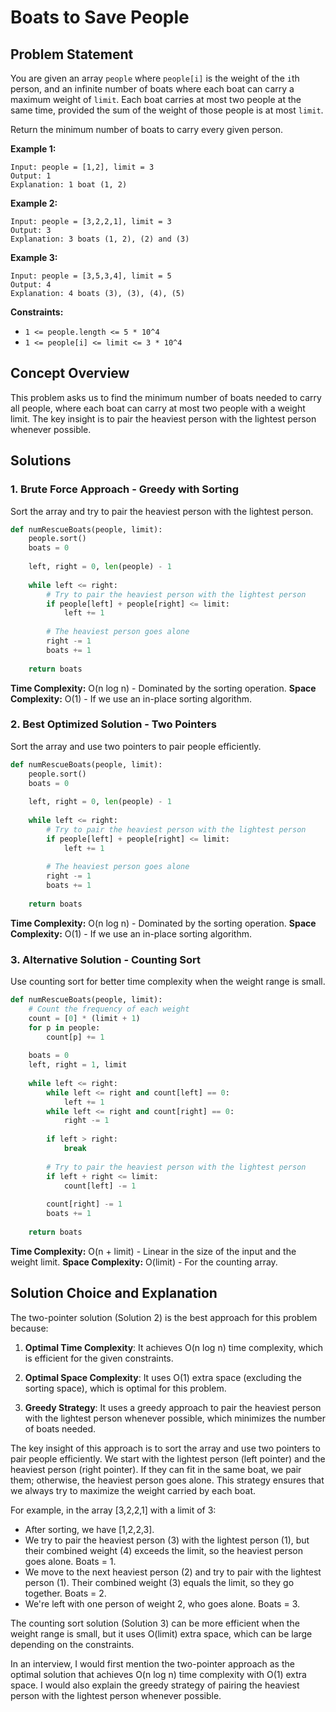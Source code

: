 # Boats to Save People

## Problem Statement

You are given an array `people` where `people[i]` is the weight of the `i`th person, and an infinite number of boats where each boat can carry a maximum weight of `limit`. Each boat carries at most two people at the same time, provided the sum of the weight of those people is at most `limit`.

Return the minimum number of boats to carry every given person.

**Example 1:**
```
Input: people = [1,2], limit = 3
Output: 1
Explanation: 1 boat (1, 2)
```

**Example 2:**
```
Input: people = [3,2,2,1], limit = 3
Output: 3
Explanation: 3 boats (1, 2), (2) and (3)
```

**Example 3:**
```
Input: people = [3,5,3,4], limit = 5
Output: 4
Explanation: 4 boats (3), (3), (4), (5)
```

**Constraints:**
- `1 <= people.length <= 5 * 10^4`
- `1 <= people[i] <= limit <= 3 * 10^4`

## Concept Overview

This problem asks us to find the minimum number of boats needed to carry all people, where each boat can carry at most two people with a weight limit. The key insight is to pair the heaviest person with the lightest person whenever possible.

## Solutions

### 1. Brute Force Approach - Greedy with Sorting

Sort the array and try to pair the heaviest person with the lightest person.

```python
def numRescueBoats(people, limit):
    people.sort()
    boats = 0
    
    left, right = 0, len(people) - 1
    
    while left <= right:
        # Try to pair the heaviest person with the lightest person
        if people[left] + people[right] <= limit:
            left += 1
        
        # The heaviest person goes alone
        right -= 1
        boats += 1
    
    return boats
```

**Time Complexity:** O(n log n) - Dominated by the sorting operation.
**Space Complexity:** O(1) - If we use an in-place sorting algorithm.

### 2. Best Optimized Solution - Two Pointers

Sort the array and use two pointers to pair people efficiently.

```python
def numRescueBoats(people, limit):
    people.sort()
    boats = 0
    
    left, right = 0, len(people) - 1
    
    while left <= right:
        # Try to pair the heaviest person with the lightest person
        if people[left] + people[right] <= limit:
            left += 1
        
        # The heaviest person goes alone
        right -= 1
        boats += 1
    
    return boats
```

**Time Complexity:** O(n log n) - Dominated by the sorting operation.
**Space Complexity:** O(1) - If we use an in-place sorting algorithm.

### 3. Alternative Solution - Counting Sort

Use counting sort for better time complexity when the weight range is small.

```python
def numRescueBoats(people, limit):
    # Count the frequency of each weight
    count = [0] * (limit + 1)
    for p in people:
        count[p] += 1
    
    boats = 0
    left, right = 1, limit
    
    while left <= right:
        while left <= right and count[left] == 0:
            left += 1
        while left <= right and count[right] == 0:
            right -= 1
        
        if left > right:
            break
        
        # Try to pair the heaviest person with the lightest person
        if left + right <= limit:
            count[left] -= 1
        
        count[right] -= 1
        boats += 1
    
    return boats
```

**Time Complexity:** O(n + limit) - Linear in the size of the input and the weight limit.
**Space Complexity:** O(limit) - For the counting array.

## Solution Choice and Explanation

The two-pointer solution (Solution 2) is the best approach for this problem because:

1. **Optimal Time Complexity**: It achieves O(n log n) time complexity, which is efficient for the given constraints.

2. **Optimal Space Complexity**: It uses O(1) extra space (excluding the sorting space), which is optimal for this problem.

3. **Greedy Strategy**: It uses a greedy approach to pair the heaviest person with the lightest person whenever possible, which minimizes the number of boats needed.

The key insight of this approach is to sort the array and use two pointers to pair people efficiently. We start with the lightest person (left pointer) and the heaviest person (right pointer). If they can fit in the same boat, we pair them; otherwise, the heaviest person goes alone. This strategy ensures that we always try to maximize the weight carried by each boat.

For example, in the array [3,2,2,1] with a limit of 3:
- After sorting, we have [1,2,2,3].
- We try to pair the heaviest person (3) with the lightest person (1), but their combined weight (4) exceeds the limit, so the heaviest person goes alone. Boats = 1.
- We move to the next heaviest person (2) and try to pair with the lightest person (1). Their combined weight (3) equals the limit, so they go together. Boats = 2.
- We're left with one person of weight 2, who goes alone. Boats = 3.

The counting sort solution (Solution 3) can be more efficient when the weight range is small, but it uses O(limit) extra space, which can be large depending on the constraints.

In an interview, I would first mention the two-pointer approach as the optimal solution that achieves O(n log n) time complexity with O(1) extra space. I would also explain the greedy strategy of pairing the heaviest person with the lightest person whenever possible.
